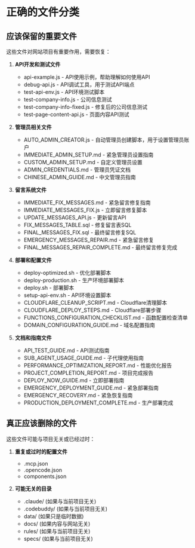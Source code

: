 # 正确的文件分类

## 应该保留的重要文件
这些文件对网站项目有重要作用，需要恢复：

1. **API开发和测试文件**
   - api-example.js - API使用示例，帮助理解如何使用API
   - debug-api.js - API调试工具，用于测试API端点
   - test-api-env.js - API环境测试脚本
   - test-company-info.js - 公司信息测试
   - test-company-info-fixed.js - 修复后的公司信息测试
   - test-page-content-api.js - 页面内容API测试

2. **管理员相关文件**
   - AUTO_ADMIN_CREATOR.js - 自动管理员创建脚本，用于设置管理员账户
   - IMMEDIATE_ADMIN_SETUP.md - 紧急管理员设置指南
   - CUSTOM_ADMIN_SETUP.md - 自定义管理员设置
   - ADMIN_CREDENTIALS.md - 管理员凭证文档
   - CHINESE_ADMIN_GUIDE.md - 中文管理员指南

3. **留言系统文件**
   - IMMEDIATE_FIX_MESSAGES.md - 紧急留言修复指南
   - IMMEDIATE_MESSAGES_FIX.js - 立即留言修复脚本
   - UPDATE_MESSAGES_API.js - 更新留言API
   - FIX_MESSAGES_TABLE.sql - 修复留言表SQL
   - FINAL_MESSAGES_FIX.sql - 最终留言修复SQL
   - EMERGENCY_MESSAGES_REPAIR.md - 紧急留言修复
   - FINAL_MESSAGES_REPAIR_COMPLETE.md - 最终留言修复完成

4. **部署和配置文件**
   - deploy-optimized.sh - 优化部署脚本
   - deploy-production.sh - 生产环境部署脚本
   - deploy.sh - 部署脚本
   - setup-api-env.sh - API环境设置脚本
   - CLOUDFLARE_CLEANUP_SCRIPT.md - Cloudflare清理脚本
   - CLOUDFLARE_DEPLOY_STEPS.md - Cloudflare部署步骤
   - FUNCTIONS_CONFIGURATION_CHECKLIST.md - 函数配置检查清单
   - DOMAIN_CONFIGURATION_GUIDE.md - 域名配置指南

5. **文档和指南文件**
   - API_TEST_GUIDE.md - API测试指南
   - SUB_AGENT_USAGE_GUIDE.md - 子代理使用指南
   - PERFORMANCE_OPTIMIZATION_REPORT.md - 性能优化报告
   - PROJECT_COMPLETION_REPORT.md - 项目完成报告
   - DEPLOY_NOW_GUIDE.md - 立即部署指南
   - EMERGENCY_DEPLOYMENT_GUIDE.md - 紧急部署指南
   - EMERGENCY_RECOVERY.md - 紧急恢复指南
   - PRODUCTION_DEPLOYMENT_COMPLETE.md - 生产部署完成

## 真正应该删除的文件
这些文件可能与项目无关或已经过时：

1. **重复或过时的配置文件**
   - .mcp.json
   - .opencode.json
   - components.json

2. **可能无关的目录**
   - .claude/ (如果与当前项目无关)
   - .codebuddy/ (如果与当前项目无关)
   - data/ (如果只是临时数据)
   - docs/ (如果内容与网站无关)
   - rules/ (如果与当前项目无关)
   - specs/ (如果与当前项目无关)